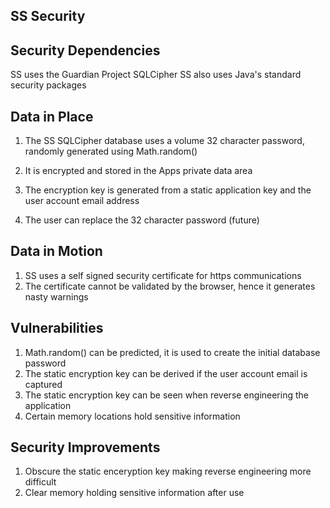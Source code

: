 SS Security  
-----------  

Security Dependencies  
---------------------  

SS uses the Guardian Project SQLCipher
SS also uses Java's standard security packages


Data in Place  
-------------  

1. The SS SQLCipher database uses a volume 32 character password, randomly generated using Math.random()
2. It is encrypted and stored in the Apps private data area
3. The encryption key is generated from a static application key and the user account email address

4. The user can replace the 32 character password (future)


Data in Motion  
--------------  

1. SS uses a self signed security certificate for https communications
2. The certificate cannot be validated by the browser, hence it generates nasty warnings


Vulnerabilities  
---------------  

1. Math.random() can be predicted, it is used to create the initial database password
2. The static encryption key can be derived if the user account email is captured
3. The static encryption key can be seen when reverse engineering the application
4. Certain memory locations hold sensitive information


Security Improvements  
---------------------  

1. Obscure the static enceryption key making reverse engineering more difficult
2. Clear memory holding sensitive information after use

